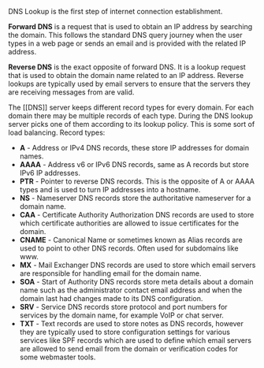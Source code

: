 DNS Lookup is the first step of internet connection establishment.

**Forward DNS** is a request that is used to obtain an IP address by searching the domain. This follows the standard DNS query journey when the user types in a web page or sends an email and is provided with the related IP address.

**Reverse DNS** is the exact opposite of forward DNS. It is a lookup request that is used to obtain the domain name related to an IP address. Reverse lookups are typically used by email servers to ensure that the servers they are receiving messages from are valid.

The [[DNS]] server keeps different record types for every domain. For each domain there may be multiple records of each type. During the DNS lookup server picks one of them according to its lookup policy. This is some sort of load balancing. Record types:
- **A** - Address or IPv4 DNS records, these store IP addresses for domain names.
- **AAAA** - Address v6 or IPv6 DNS records, same as A records but store IPv6 IP addresses.
- **PTR** - Pointer to reverse DNS records. This is the opposite of A or AAAA types and is used to turn IP addresses into a hostname.
- **NS** - Nameserver DNS records store the authoritative nameserver for a domain name.
- **CAA** - Certificate Authority Authorization DNS records are used to store which certificate authorities are allowed to issue certificates for the domain.
- **CNAME** - Canonical Name or sometimes known as Alias records are used to point to other DNS records. Often used for subdomains like www.
- **MX** - Mail Exchanger DNS records are used to store which email servers are responsible for handling email for the domain name.
- **SOA** - Start of Authority DNS records store meta details about a domain name such as the administrator contact email address and when the domain last had changes made to its DNS configuration.
- **SRV** - Service DNS records store protocol and port numbers for services by the domain name, for example VoIP or chat server.
- **TXT** - Text records are used to store notes as DNS records, however they are typically used to store configuration settings for various services like SPF records which are used to define which email servers are allowed to send email from the domain or verification codes for some webmaster tools.

